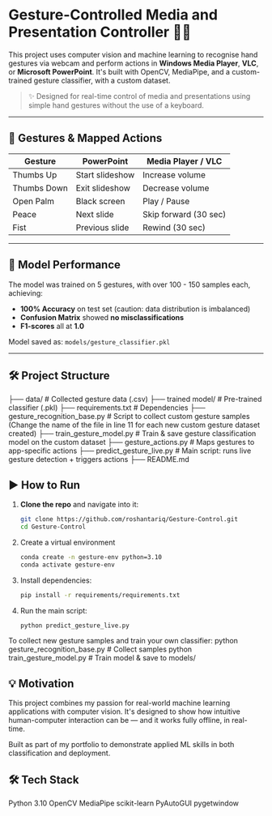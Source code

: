 # Gesture-Controlled Media and Presentation Controller 🎯🤘

This project uses computer vision and machine learning to recognise hand gestures via webcam and perform actions in **Windows Media Player**, **VLC**, or **Microsoft PowerPoint**. It's built with OpenCV, MediaPipe, and a custom-trained gesture classifier, with a custom dataset.

> ✨ Designed for real-time control of media and presentations using simple hand gestures without the use of a keyboard.

---

## 📸 Gestures & Mapped Actions

| Gesture     | PowerPoint        | Media Player / VLC      |
|-------------|-------------------|--------------------------|
| Thumbs Up   | Start slideshow   | Increase volume          |
| Thumbs Down | Exit slideshow    | Decrease volume          |
| Open Palm   | Black screen      | Play / Pause             |
| Peace       | Next slide        | Skip forward (30 sec)    |
| Fist        | Previous slide    | Rewind (30 sec)          |

---

## 🧠 Model Performance

The model was trained on 5 gestures, with over 100 - 150 samples each, achieving:

- **100% Accuracy** on test set (caution: data distribution is imbalanced)
- **Confusion Matrix** showed **no misclassifications**
- **F1-scores** all at **1.0**

Model saved as: `models/gesture_classifier.pkl`

---

## 🛠️ Project Structure

├── data/ # Collected gesture data (.csv)
├── trained model/ # Pre-trained classifier (.pkl)
├── requirements.txt # Dependencies
├── gesture_recognition_base.py # Script to collect custom gesture samples (Change the name of the file in line 11 for each new custom gesture dataset created)
├── train_gesture_model.py # Train & save gesture classification model on the custom dataset
├── gesture_actions.py # Maps gestures to app-specific actions
├── predict_gesture_live.py # Main script: runs live gesture detection + triggers actions
├── README.md

## ▶️ How to Run

1. **Clone the repo** and navigate into it:
   ```bash
   git clone https://github.com/roshantariq/Gesture-Control.git
   cd Gesture-Control
2. Create a virtual environment
   ```bash
   conda create -n gesture-env python=3.10
   conda activate gesture-env
3. Install dependencies:
   ```bash
   pip install -r requirements/requirements.txt
4. Run the main script:
   ```bash
   python predict_gesture_live.py

To collect new gesture samples and train your own classifier:
   python gesture_recognition_base.py  # Collect samples
   python train_gesture_model.py       # Train model & save to models/

## 💡 Motivation

This project combines my passion for real-world machine learning applications with computer vision. It's designed to show how intuitive human-computer interaction can be — and it works fully offline, in real-time.

Built as part of my portfolio to demonstrate applied ML skills in both classification and deployment.

## 🛠️ Tech Stack
Python 3.10
OpenCV
MediaPipe
scikit-learn
PyAutoGUI
pygetwindow
